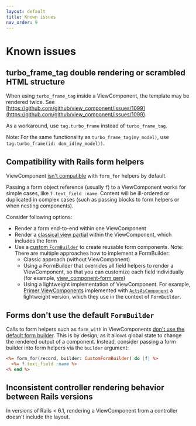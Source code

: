 ```yaml
---
layout: default
title: Known issues
nav_order: 9
---
```


# Known issues

## turbo_frame_tag double rendering or scrambled HTML structure

When using `turbo_frame_tag` inside a ViewComponent, the template may be rendered twice. See [https://github.com/github/view_component/issues/1099](https://github.com/github/view_component/issues/1099).

As a workaround, use `tag.turbo_frame` instead of `turbo_frame_tag`.

Note: For the same functionality as `turbo_frame_tag(my_model)`, use `tag.turbo_frame(id: dom_id(my_model))`.

## Compatibility with Rails form helpers

ViewComponent [isn't compatible](https://github.com/viewcomponent/view_component/issues/241) with `form_for` helpers by default.

Passing a form object reference (usually `f`) to a ViewComponent works for simple cases, like `f.text_field :name`.
Content will be ill-ordered or duplicated in complex cases (such as passing blocks to form helpers or when nesting components).

Consider following options:

- Render a form end-to-end within one ViewComponent
- Render a [classical view partial](https://guides.rubyonrails.org/layouts_and_rendering.html#using-partials) within the ViewComponent, which includes the form
- Use a [custom `FormBuilder`](https://guides.rubyonrails.org/form_helpers.html#customizing-form-builders) to create reusable form components.
  Note: There are multiple approaches how to implement a FormBuilder:
  - Classic approach (without ViewComponent)
  - Using a FormBuilder that overrides all field helpers to render a ViewComponent, so that you can customize each field individually (for example, [view_component-form gem](https://github.com/pantographe/view_component-form))
  - Using a lightweight implementation of ViewComponent. For example, [Primer ViewComponents](https://github.com/primer/view_components) implemented with [`ActsAsComponent`](https://github.com/primer/view_components/blob/main/lib/primer/forms/acts_as_component.rb) a lightweight version, which they use in the context of `FormBuilder`.

## Forms don't use the default `FormBuilder`

Calls to form helpers such as `form_with` in ViewComponents [don't use the default form builder](https://github.com/viewcomponent/view_component/pull/1090#issue-753331927). This is by design, as it allows global state to change the rendered output of a component. Instead, consider passing a form builder into form helpers via the `builder` argument:

```html.erb
<%= form_for(record, builder: CustomFormBuilder) do |f| %>
  <%= f.text_field :name %>
<% end %>
```

## Inconsistent controller rendering behavior between Rails versions

In versions of Rails < 6.1, rendering a ViewComponent from a controller doesn't include the layout.
